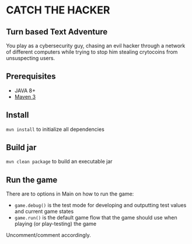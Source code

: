 # CATCH THE HACKER

## Turn based Text Adventure

You play as a cybersecurity guy, chasing an evil hacker through a network of different computers while trying to stop
 him stealing crytocoins from unsuspecting users.
 
## Prerequisites

* JAVA 8+
* [Maven 3](http://maven.apache.org/download.cgi)

## Install

`mvn install` to initialize all dependencies

## Build jar

`mvn clean package` to build an executable jar

## Run the game

There are to options in Main on how to run the game:

* `game.debug()` is the test mode for developing and outputting test values and current game states
* `game.run()` is the default game flow that the game should use when playing (or play-testing) the game

Uncomment/comment accordingly.